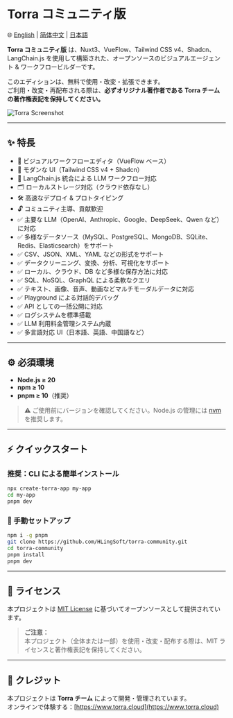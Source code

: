 # Torra コミュニティ版

🌐 [English](./README.md) | [简体中文](./README.zh-CN.md) | [日本語](./README.ja.md)

**Torra コミュニティ版** は、Nuxt3、VueFlow、Tailwind CSS v4、Shadcn、LangChain.js を使用して構築された、オープンソースのビジュアルエージェント & ワークフロービルダーです。

このエディションは、無料で使用・改変・拡張できます。  
ご利用・改変・再配布される際は、**必ずオリジナル著作者である Torra チームの著作権表記を保持してください。**

![Torra Screenshot](https://file.web.hlingsoft.com/26NbxPHeTGXNCO23MhsEXb5yE82VUo6d/screenshot.png)

---

## ✨ 特長

- 🚀 ビジュアルワークフローエディタ（VueFlow ベース）
- 🎨 モダンな UI（Tailwind CSS v4 + Shadcn）
- 🤖 LangChain.js 統合による LLM ワークフロー対応
- 🗂 ローカルストレージ対応（クラウド依存なし）
- 🛠 高速なデプロイ & プロトタイピング
- 🔓 コミュニティ主導、貢献歓迎
- ✅ 主要な LLM（OpenAI、Anthropic、Google、DeepSeek、Qwen など）に対応
- ✅ 多様なデータソース（MySQL、PostgreSQL、MongoDB、SQLite、Redis、Elasticsearch）をサポート
- ✅ CSV、JSON、XML、YAML などの形式をサポート
- ✅ データクリーニング、変換、分析、可視化をサポート
- ✅ ローカル、クラウド、DB など多様な保存方法に対応
- ✅ SQL、NoSQL、GraphQL による柔軟なクエリ
- ✅ テキスト、画像、音声、動画などマルチモーダルデータに対応
- ✅ Playground による対話的デバッグ
- ✅ API としての一括公開に対応
- ✅ ログシステムを標準搭載
- ✅ LLM 利用料金管理システム内蔵
- ✅ 多言語対応 UI（日本語、英語、中国語など）

---

## ⚙️ 必須環境

- **Node.js ≥ 20**
- **npm ≥ 10**
- **pnpm ≥ 10**（推奨）

> ⚠️ ご使用前にバージョンを確認してください。Node.js の管理には [nvm](https://github.com/nvm-sh/nvm) を推奨します。

---

## ⚡ クイックスタート

### 推奨：CLI による簡単インストール

```bash
npx create-torra-app my-app
cd my-app
pnpm dev
```

### 🧰 手動セットアップ

```bash
npm i -g pnpm
git clone https://github.com/HLingSoft/torra-community.git
cd torra-community
pnpm install
pnpm dev
```

---

## 📄 ライセンス

本プロジェクトは [MIT License](./LICENSE) に基づいてオープンソースとして提供されています。

> **ご注意：**  
> 本プロジェクト（全体または一部）を使用・改変・配布する際は、MIT ライセンスと著作権表記を保持してください。

---

## 🙌 クレジット

本プロジェクトは **Torra チーム** によって開発・管理されています。  
オンラインで体験する：[https://www.torra.cloud](https://www.torra.cloud)
